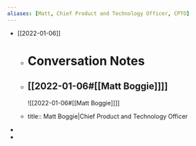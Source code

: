 ```yaml
---
aliases: [Matt, Chief Product and Technology Officer, CPTO]
---
```


- [[2022-01-06]]
	- # Conversation Notes
	- ## [[2022-01-06#[[Matt Boggie]]]]
	  
	  ![[2022-01-06#[[Matt Boggie]]]]
	- title:: Matt Boggie|Chief Product and Technology Officer
-
-